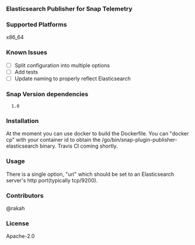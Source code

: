 ### Elasticsearch Publisher for Snap Telemetry

### Supported Platforms
x86_64

### Known Issues
- [ ] Split configuration into multiple options
- [ ] Add tests
- [ ] Update naming to properly reflect Elasticsearch

### Snap Version dependencies
      1.0

### Installation
At the moment you can use docker to build the Dockerfile.  You can "docker cp" with your container id to obtain the /go/bin/snap-plugin-publisher-elasticsearch binary.  Travis CI coming shortly.

### Usage
There is a single option, "uri" which should be set to an Elasticsearch server's http port(typically tcp/9200).

### Contributors
@rakah

### License
Apache-2.0
